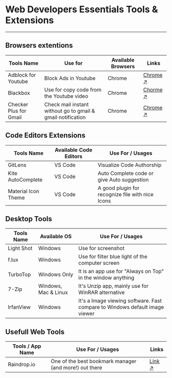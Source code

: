# Web Developers Essentials Tools & Extensions
-----------------
## Browsers extentions
| Tools Name                | Use for               | Available Browsers | Links |
|---------------------------|-----------------------|--------------------|-------|
| Adblock for Youtube       | Block Ads in Youtube  | Chrome             | [Chrome ↗](https://chrome.google.com/webstore/detail/adblock-for-youtube/cmedhionkhpnakcndndgjdbohmhepckk) |
|   Blackbox                | Use for copy code from the Youtube video | Chrome | [Chorme ↗](https://chrome.google.com/webstore/detail/blackbox-select-copy-past/mcgbeeipkmelnpldkobichboakdfaeon) |
| Checker Plus for Gmail    | Check mail instant without go to gmail & gmail notification | Chrome | [Chrome ↗](https://chrome.google.com/webstore/detail/checker-plus-for-gmail/oeopbcgkkoapgobdbedcemjljbihmemj?hl=en) |
## Code Editors Extensions
| Tools Name | Available Code Editors | Use For / Usages |
|------------|------------------------|------------------|
| GitLens    | VS Code                |   Visualize Code Authorship    |
| Kite AutoComplete | VS Code | Auto Complete code or give Auto suggestion |
| Material Icon Theme | VS Code | A good plugin for recognize file with nice Icons |

## Desktop Tools
| Tools Name | Available OS | Use For / Usages |
|------------|--------------|------------------|
| Light Shot | Windows      | Use for screenshot |
| f.lux      | Windows      | Use for filter blue light of the computer screen |
| TurboTop   | Windows Only | It is an app use for "Always on Top" in the window anything |
| 7-Zip      | Windows, Mac & Linux | It's Unzip app, mainly use for WinRAR alternative |
| IrfanView  | Windows       | It's a Image viewing software. Fast compare to Windows default image viewer | 
## Usefull Web Tools
| Tools / App Name | Use For / Usages | Links |
|------------------|------------------|-------|
| Raindrop.io      | One of the best bookmark manager (and more!) out there | [Link ↗](https://raindrop.io/) |

